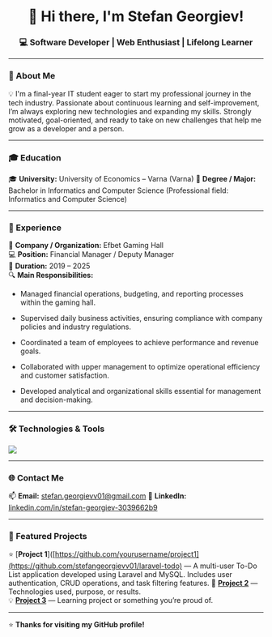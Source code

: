 <h1 align="center">👋 Hi there, I'm Stefan Georgiev!</h1>
<h3 align="center">💻 Software Developer | Web Enthusiast | Lifelong Learner</h3>

---

### 🚀 About Me
💡 I'm a final-year IT student eager to start my professional journey in the tech industry. Passionate about continuous learning and self-improvement, I’m always exploring new technologies and expanding my skills. Strongly motivated, goal-oriented, and ready to take on new challenges that help me grow as a developer and a person.

---

### 🎓 Education
🎓 **University:** University of Economics – Varna (Varna)
📘 **Degree / Major:** Bachelor in Informatics and Computer Science (Professional field: Informatics and Computer Science)  

---

### 💼 Experience
🏢 **Company / Organization:** Efbet Gaming Hall  
💻 **Position:** Financial Manager / Deputy Manager  
📆 **Duration:** 2019 – 2025  
🔍 **Main Responsibilities:**

- Managed financial operations, budgeting, and reporting processes within the gaming hall.

- Supervised daily business activities, ensuring compliance with company policies and industry regulations.

- Coordinated a team of employees to achieve performance and revenue goals.

- Collaborated with upper management to optimize operational efficiency and customer satisfaction.

- Developed analytical and organizational skills essential for management and decision-making.

---

### 🛠️ Technologies & Tools
<p align="left">
  <!-- Replace icons with the ones you use most -->
  <img src="https://skillicons.dev/icons?i=html,css,js,php,laravel,mysql,git,github,vscode,linux,python,react" />
</p>

---

### 🌐 Contact Me
📫 **Email:** stefan.georgievv01@gmail.com 
💼 **LinkedIn:** [linkedin.com/in/stefan-georgiev-3039662b9](linkedin.com/in/stefan-georgiev-3039662b9)   

---

### 📂 Featured Projects
⭐ [**Project 1**]([https://github.com/yourusername/project1](https://github.com/stefangeorgievv01/laravel-todo) — A multi-user To-Do List application developed using Laravel and MySQL. Includes user authentication, CRUD operations, and task filtering features. 
🚀 [**Project 2**](https://github.com/yourusername/project2) — Technologies used, purpose, or results.  
💡 [**Project 3**](https://github.com/yourusername/project3) — Learning project or something you’re proud of.

---

⭐ **Thanks for visiting my GitHub profile!**  
